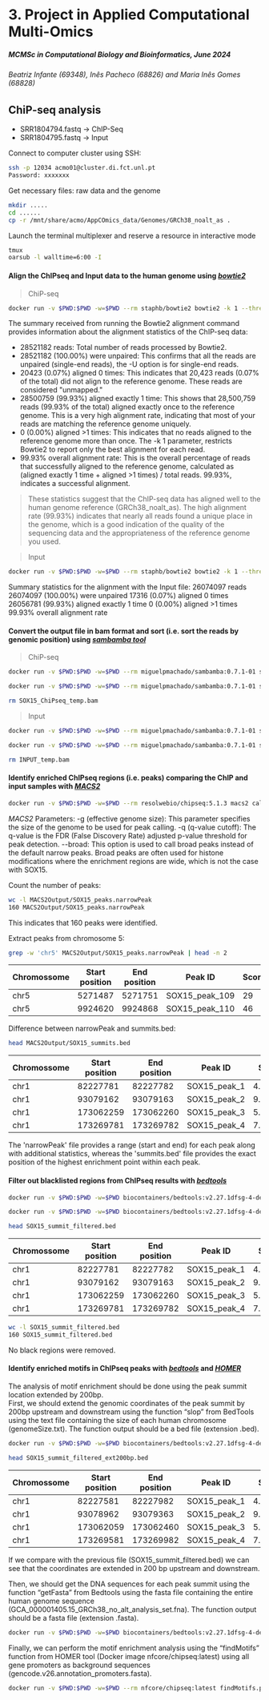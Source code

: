 # 3. Project in Applied Computational Multi-Omics
##### _MCMSc in Computational Biology and Bioinformatics, June 2024_
###### _Beatriz Infante (69348), Inês Pacheco (68826) and Maria Inês Gomes (68828)_

## ChiP-seq analysis

- SRR1804794.fastq -> ChIP-Seq
- SRR1804795.fastq -> Input

Connect to computer cluster using SSH:
```sh
ssh -p 12034 acmo01@cluster.di.fct.unl.pt
Password: xxxxxxx
```

Get necessary files: raw data and the genome
```sh
mkdir .....
cd ......
cp -r /mnt/share/acmo/AppCOmics_data/Genomes/GRCh38_noalt_as .
```

Launch the terminal multiplexer and reserve a resource in interactive mode
```sh
tmux
oarsub -l walltime=6:00 -I
```

#### Align the ChIPseq and Input data to the human genome using [*bowtie2*][bowtie2]
> ChiP-seq

```sh
docker run -v $PWD:$PWD -w=$PWD --rm staphb/bowtie2 bowtie2 -k 1 --threads 10 -x ./Genomes/GRCh38_noalt_as/GRCh38_noalt_as -U SRR1804794.fastq -S SOX15_ChiPseq.sam
```

The summary received from running the Bowtie2 alignment command provides information about the alignment statistics of the ChIP-seq data:
- 28521182 reads: Total number of reads processed by Bowtie2.
- 28521182 (100.00%) were unpaired: This confirms that all the reads are unpaired (single-end reads), the -U option is for single-end reads.
- 20423 (0.07%) aligned 0 times: This indicates that 20,423 reads (0.07% of the total) did not align to the reference genome. These reads are considered "unmapped."
- 28500759 (99.93%) aligned exactly 1 time: This shows that 28,500,759 reads (99.93% of the total) aligned exactly once to the reference genome. This is a very high alignment rate, indicating that most of your reads are matching the reference genome uniquely.
- 0 (0.00%) aligned >1 times: This indicates that no reads aligned to the reference genome more than once. The -k 1 parameter, restricts Bowtie2 to report only the best alignment for each read.
- 99.93% overall alignment rate: This is the overall percentage of reads that successfully aligned to the reference genome, calculated as (aligned exactly 1 time + aligned >1 times) / total reads. 99.93%, indicates a successful alignment.

> These statistics suggest that the ChIP-seq data has aligned well to the human genome reference (GRCh38_noalt_as). The high alignment rate (99.93%) indicates that nearly all reads found a unique place in the genome, which is a good indication of the quality of the sequencing data and the appropriateness of the reference genome you used.


> Input
```sh
docker run -v $PWD:$PWD -w=$PWD --rm staphb/bowtie2 bowtie2 -k 1 --threads 10 -x ./Genomes/GRCh38_noalt_as/GRCh38_noalt_as -U SRR1804795.fastq -S INPUT.sam
```
Summary statistics for the alignment with the Input file:
26074097 reads
26074097 (100.00%) were unpaired
17316 (0.07%) aligned 0 times
26056781 (99.93%) aligned exactly 1 time
0 (0.00%) aligned >1 times
99.93% overall alignment rate


#### Convert the output file in bam format and sort (i.e. sort the reads by genomic position) using [*sambamba tool*][sam]
> ChiP-seq

```sh
docker run -v $PWD:$PWD -w=$PWD --rm miguelpmachado/sambamba:0.7.1-01 sambamba view -t 10 -S -f bam SOX15_ChiPseq.sam -o SOX15_ChiPseq_temp.bam   

docker run -v $PWD:$PWD -w=$PWD --rm miguelpmachado/sambamba:0.7.1-01 sambamba sort -t 10 -o SOX15_ChiPseq.bam SOX15_ChiPseq_temp.bam

rm SOX15_ChiPseq_temp.bam
```
> Input

```sh
docker run -v $PWD:$PWD -w=$PWD --rm miguelpmachado/sambamba:0.7.1-01 sambamba view -t 10 -S -f bam INPUT.sam -o INPUT_temp.bam

docker run -v $PWD:$PWD -w=$PWD --rm miguelpmachado/sambamba:0.7.1-01 sambamba sort -t 10 -o INPUT.bam INPUT_temp.bam

rm INPUT_temp.bam
```


#### Identify enriched ChIPseq regions (i.e. peaks) comparing the ChIP and input samples with [*MACS2*][macs2]

```sh
docker run -v $PWD:$PWD -w=$PWD --rm resolwebio/chipseq:5.1.3 macs2 callpeak -t SOX15_ChiPseq.bam -c INPUT.bam -f BAM -g 2.7e9 -q 0.05 -n SOX15 --outdir MACS2Output
```
*MACS2* Parameters:
-g (effective genome size): This parameter specifies the size of the genome to be used for peak calling. 
-q (q-value cutoff): The q-value is the FDR (False Discovery Rate) adjusted p-value threshold for peak detection.
--broad: This option is used to call broad peaks instead of the default narrow peaks. Broad peaks are often used for histone modifications where the enrichment regions are wide, which is not the case with SOX15.

Count the number of peaks:
```sh
wc -l MACS2Output/SOX15_peaks.narrowPeak
160 MACS2Output/SOX15_peaks.narrowPeak
```
This indicates that 160 peaks were identified.

Extract peaks from chromosome 5:
```sh
grep -w 'chr5' MACS2Output/SOX15_peaks.narrowPeak | head -n 2
```

| Chromossome | Start position | End position | Peak ID | Score |Strand |signalValue |pValue |qvalue |peak |
| ------ | ------ | ------ | ------ | ------ |------ |------ |------ |------ |------ |
| chr5   | 5271487| 5271751|SOX15_peak_109| 29| . | 4.34577|7.84899|2.92391  | 85
| chr5   | 9924620|9924868 | SOX15_peak_110| 46| . |4.27126 |10.05897  | 4.65962 | 75

Difference between narrowPeak and summits.bed:
```sh
head MACS2Output/SOX15_summits.bed
```
| Chromossome | Start position | End position | Peak ID | Score |
| ------ | ------ | ------ | ------ | ------ |
| chr1 | 82227781 | 82227782|SOX15_peak_1| 4.02574
| chr1 |93079162  |93079163 | SOX15_peak_2| 9.87931
| chr1 | 173062259 |173062260 | SOX15_peak_3|5.46890
| chr1 |173269781  |173269782 | SOX15_peak_4|7.58579

The 'narrowPeak' file provides a range (start and end) for each peak along with additional statistics, whereas the 'summits.bed' file provides the exact position of the highest enrichment point within each peak.


#### Filter out blacklisted regions from ChIPseq results with [*bedtools*][bedtools]
```sh
docker run -v $PWD:$PWD -w=$PWD biocontainers/bedtools:v2.27.1dfsg-4-deb_cv1 bedtools intersect -v -a MACS2Output/SOX15_peaks.narrowPeak -b Genomes/hg38.blacklist.bed > SOX15_peaks_filtered.bed

docker run -v $PWD:$PWD -w=$PWD biocontainers/bedtools:v2.27.1dfsg-4-deb_cv1 bedtools intersect -v -a MACS2Output/SOX15_summits.bed -b Genomes/hg38.blacklist.bed > SOX15_summit_filtered.bed
```

```sh
head SOX15_summit_filtered.bed
```
| Chromossome | Start position | End position | Peak ID | Score |
| ------ | ------ | ------ | ------ | ------ |
| chr1 | 82227781 | 82227782|SOX15_peak_1| 4.02574
| chr1 |93079162  |93079163 | SOX15_peak_2| 9.87931
| chr1 | 173062259 |173062260 | SOX15_peak_3|5.46890
| chr1 |173269781  |173269782 | SOX15_peak_4|7.58579

```sh
wc -l SOX15_summit_filtered.bed
160 SOX15_summit_filtered.bed
```
No black regions were removed.

#### Identify enriched motifs in ChIPseq peaks with [*bedtools*][bedtools] and [*HOMER*][homer]

The analysis of motif enrichment should be done using the peak summit location extended by 200bp.  
First, we should extend the genomic coordinates of the peak summit by 200bp upstream and downstream using the function “slop” from BedTools using the text file containing the size of each human chromosome (genomeSize.txt). The function output should be a bed file (extension .bed). 

```sh
docker run -v $PWD:$PWD -w=$PWD biocontainers/bedtools:v2.27.1dfsg-4-deb_cv1 bedtools slop -i SOX15_summit_filtered.bed -g Genomes/genomeSize.txt -b 200 > SOX15_summit_filtered_ext200bp.bed
```
```sh
head SOX15_summit_filtered_ext200bp.bed
```

| Chromossome | Start position | End position | Peak ID | Score |
| ------ | ------ | ------ | ------ | ------ |
| chr1 | 82227581 | 82227982|SOX15_peak_1| 4.02574
| chr1 |93078962  |93079363 | SOX15_peak_2| 9.87931
| chr1 | 173062059 |173062460 | SOX15_peak_3|5.46890
| chr1 |173269581  |173269982 | SOX15_peak_4|7.58579

If we compare with the previous file (SOX15_summit_filtered.bed) we can see that the coordinates are extended in 200 bp upstream and downstream.

Then, we should get the DNA sequences for each peak summit using the function “getFasta” from Bedtools using the fasta file containing the entire human genome sequence (GCA_000001405.15_GRCh38_no_alt_analysis_set.fna). The function output should be a fasta file (extension .fasta). 
```sh
docker run -v $PWD:$PWD -w=$PWD biocontainers/bedtools:v2.27.1dfsg-4-deb_cv1 bedtools getfasta -fi Genomes/GCA_000001405.15_GRCh38_no_alt_analysis_set.fna -bed SOX15_summit_filtered_ext200bp.bed > SOX15_summit_filtered_ext200bp.fasta
```

Finally, we can perform the motif enrichment analysis using the “findMotifs” function from HOMER tool (Docker image nfcore/chipseq:latest) using all gene promoters as background sequences (gencode.v26.annotation_promoters.fasta). 

```sh
docker run -v $PWD:$PWD -w=$PWD --rm nfcore/chipseq:latest findMotifs.pl SOX15_summit_filtered_ext200bp.fasta fasta HOMER -fasta Genomes/gencode.v26.annotation_promoters.fasta
```

   [Git]: <https://github.com/mivgomes/ACM-OM_project/blob/d73c88e983dd7cd38d810a5051dc977c1cf42b2c/ChiP-seq_SOX15>
   [bowtie2]: <https://bowtie-bio.sourceforge.net/bowtie2/index.shtml>
   [sam]: <https://lomereiter.github.io/sambamba/docs/sambamba-view.html>
   [macs2]: <https://hbctraining.github.io/Intro-to-ChIPseq/lessons/05_peak_calling_macs.html>
   [bedtools]: <https://bedtools.readthedocs.io/en/latest/>
   [homer]: <http://homer.ucsd.edu/homer/motif/fasta.html>

